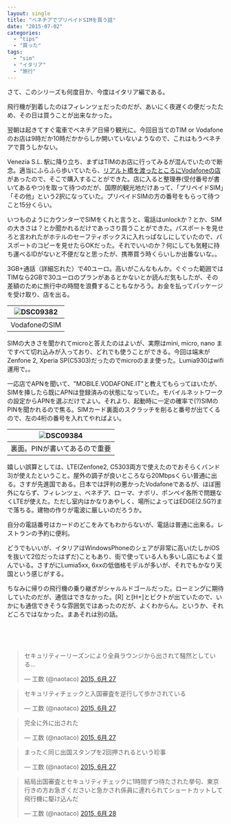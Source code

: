 ```yaml
---
layout: single
title: "ベネチアでプリペイドSIMを買う話"
date: "2015-07-02"
categories: 
  - "tips"
  - "買った"
tags: 
  - "sim"
  - "イタリア"
  - "旅行"
---
```


さて、このシリーズも何度目か、今度はイタリア編である。

飛行機が到着したのはフィレンツェだったのだが、あいにく夜遅くの便だったため、その日は買うことが出来なかった。

翌朝は起きてすぐ電車でベネチア日帰り観光に。今回目当てのTIM or Vodafoneのお店は9時だか10時だかからしか開いていないようなので、これはもうベネチアで買うしかない。

Venezia S.L. 駅に降り立ち、まずはTIMのお店に行ってみるが混んでいたので断念。適当にふらふら歩いていたら、[リアルト橋を渡ったところにVodafoneの店](https://www.facebook.com/VodafoneStoreCannaregioVenezia)があったので、そこで購入することができた。店に入ると整理券(受付番号が書いてあるやつ)を取って待つのだが、国際的観光地だけあって、「プリペイドSIM」「その他」という2択になっていた。プリペイドSIMの方の番号をもらって待つこと15分くらい。

いつものようにカウンターでSIMをくれと言うと、電話はunlockか？とか、SIMの大きさは？とか聞かれるだけであっさり買うことができた。パスポートを見せろと言われたがホテルのセーフティボックスに入れっぱなしにしていたので、パスポートのコピーを見せたらOKだった。それでいいのか？何にしても気軽に持ち運べるIDがないと不便だなと思ったが、携帯買う時くらいしか出番ないな。。

3GB+通話（詳細忘れた）で40ユーロ。高いがこんなもんか。ぐぐった範囲ではTIMなら2GBで30ユーロのプランがあるとかないとか読んだ気もしたが、その差額のために旅行中の時間を浪費することもなかろう。お金を払ってパッケージを受け取り、店を出る。

| ![DSC09382](https://blog.naotaco.com/assets/images/posts/2015/07/DSC09382.jpg) |
|:--:|
|  VodafoneのSIM |

SIMの大きさを聞かれてmicroと答えたのはよいが、実際はmini, micro, nano まですべて切れ込みが入っており、どれでも使うことができる。今回は端末がZenfone 2, Xperia SP(C5303)だったのでmicroのまま使った。Lumia930はwifi運用で。。

一応店でAPNを聞いて、"MOBILE.VODAFONE.IT"と教えてもらってはいたが、SIMを挿したら既にAPNは登録済みの状態になっていた。モバイルネットワークの設定からAPNを選ぶだけでよい。それより、起動時に一定の確率で(?)SIMのPINを聞かれるので焦る。SIMカード裏面のスクラッチを削ると番号が出てくるので、左の4桁の番号を入れてやればよい。

| ![DSC09384](https://blog.naotaco.com/assets/images/posts/2015/07/DSC09384.jpg) |
|:--:|
|  裏面。PINが書いてあるので重要 |

嬉しい誤算としては、LTE(Zenfone2, C5303両方で使えたのでおそらくバンド3)が使えたということ。屋外の調子が良いところなら20Mbpsくらい普通に出る。さすが先進国である。日本では評判の悪かったVodafoneであるが、ほぼ圏外にならず、フィレンツェ、ベネチア、ローマ、ナポリ、ポンペイ各所で問題なくLTEが使えた。ただし室内はかなりあやしく、場所によってはEDGE(2.5G?)まで落ちる。建物の作りが電波に厳しいのだろうか。

自分の電話番号はカードのどこをみてもわからないが、電話は普通に出来る。レストランの予約に便利。

どうでもいいが、イタリアはWindowsPhoneのシェアが非常に高い(たしかiOSを抜いて2位だったはずだ)こともあり、街で使っている人も多いし店にもよく並んでいる。さすがにLumia5xx, 6xxの低価格モデルが多いが、それでもかなり天国という感じがする。

ちなみに帰りの飛行機の乗り継ぎがシャルルドゴールだった。ローミングに期待していたのだが、通信はできなかった。\[R\] と\[H+\]とピクトが出ていたので、いかにも通信できそうな雰囲気ではあったのだが、よくわからん。というか、それどころではなかった。まあそれは別の話。

 

 

<blockquote class="twitter-tweet" lang="ja"><p lang="ja" dir="ltr">セキュリティーリーズンにより全員ラウンジから出されて騒然としている…</p>— 工数 (@naotaco) <a href="https://twitter.com/naotaco/status/614846580550705153">2015, 6月 27</a></blockquote>
<script async src="//platform.twitter.com/widgets.js" charset="utf-8"></script>

<blockquote class="twitter-tweet" lang="ja"><p lang="ja" dir="ltr">セキュリティチェックと入国審査を逆行して歩かされている</p>— 工数 (@naotaco) <a href="https://twitter.com/naotaco/status/614850966643470337">2015, 6月 27</a></blockquote>
<script async src="//platform.twitter.com/widgets.js" charset="utf-8"></script>

<blockquote class="twitter-tweet" lang="ja"><p lang="ja" dir="ltr">完全に外に出された</p>— 工数 (@naotaco) <a href="https://twitter.com/naotaco/status/614854917249961984">2015, 6月 27</a></blockquote>
<script async src="//platform.twitter.com/widgets.js" charset="utf-8"></script>

<blockquote class="twitter-tweet" lang="ja"><p lang="ja" dir="ltr">まったく同じ出国スタンプを2回押されるという珍事</p>— 工数 (@naotaco) <a href="https://twitter.com/naotaco/status/614872875682648067">2015, 6月 27</a></blockquote>
<script async src="//platform.twitter.com/widgets.js" charset="utf-8"></script>

<blockquote class="twitter-tweet" lang="ja"><p lang="ja" dir="ltr">結局出国審査とセキュリティチェックに1時間ずつ待たされた挙句、東京行きの方お急ぎくださいと急かされ係員に連れられてショートカットして飛行機に駆け込んだ</p>— 工数 (@naotaco) <a href="https://twitter.com/naotaco/status/615057482533048320">2015, 6月 28</a></blockquote>
<script async src="//platform.twitter.com/widgets.js" charset="utf-8"></script>
